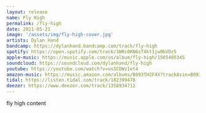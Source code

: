 ```yaml
---
layout: release
name: Fly High
permalink: /fly-high
date: 2021-05-21
image: '/assets/img/fly-high-cover.jpg'
artists: Dylan Hand
bandcamp: https://dylanhand.bandcamp.com/track/fly-high
spotify: https://open.spotify.com/track/1WRc0KN6sT4kt1jw0bVDz5
apple-music: https://music.apple.com/us/album/fly-high/1565405345
soundcloud: https://soundcloud.com/dylanhand/fly-high
youtube: https://youtube.com/watch?v=us5CDWzIet4
amazon-music: https://music.amazon.com/albums/B093TH2F4X?trackAsin=B093TJMGQB
tidal: https://listen.tidal.com/track/182399478 
deezer: https://www.deezer.com/track/1358934712
---
```

fly high content